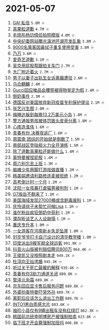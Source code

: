# 2021-05-07

1. [GAI 私信](https://s.weibo.com/weibo?q=GAI%20%E7%A7%81%E4%BF%A1&Refer=top) `5.8M 🔥`
1. [真果粒道歉](https://s.weibo.com/weibo?q=%23%E7%9C%9F%E6%9E%9C%E7%B2%92%E9%81%93%E6%AD%89%23&Refer=top) `4.7M 🔥`
1. [毛晓彤杨玏情侣拍照模版](https://s.weibo.com/weibo?q=%23%E6%AF%9B%E6%99%93%E5%BD%A4%E6%9D%A8%E7%8E%8F%E6%83%85%E4%BE%A3%E6%8B%8D%E7%85%A7%E6%A8%A1%E7%89%88%23&Refer=top) `4.0M 🔥`
1. [中央纪委网站曝光滇池环湖开发乱象](https://s.weibo.com/weibo?q=%23%E4%B8%AD%E5%A4%AE%E7%BA%AA%E5%A7%94%E7%BD%91%E7%AB%99%E6%9B%9D%E5%85%89%E6%BB%87%E6%B1%A0%E7%8E%AF%E6%B9%96%E5%BC%80%E5%8F%91%E4%B9%B1%E8%B1%A1%23&Refer=top) `3.8M 🔥`
1. [9000名乘客因鼻拭子重复使用受害](https://s.weibo.com/weibo?q=%239000%E5%90%8D%E4%B9%98%E5%AE%A2%E5%9B%A0%E9%BC%BB%E6%8B%AD%E5%AD%90%E9%87%8D%E5%A4%8D%E4%BD%BF%E7%94%A8%E5%8F%97%E5%AE%B3%23&Refer=top) `3.8M 🔥`
1. [乃万](https://s.weibo.com/weibo?q=%E4%B9%83%E4%B8%87&Refer=top) `3.6M 🔥`
1. [爱奇艺道歉](https://s.weibo.com/weibo?q=%E7%88%B1%E5%A5%87%E8%89%BA%E9%81%93%E6%AD%89&Refer=top) `3.1M 🔥`
1. [吴京用屁股帮跟拍关车门](https://s.weibo.com/weibo?q=%E5%90%B4%E4%BA%AC%E7%94%A8%E5%B1%81%E8%82%A1%E5%B8%AE%E8%B7%9F%E6%8B%8D%E5%85%B3%E8%BD%A6%E9%97%A8&Refer=top) `2.7M 🔥`
1. [大厂附近着火](https://s.weibo.com/weibo?q=%E5%A4%A7%E5%8E%82%E9%99%84%E8%BF%91%E7%9D%80%E7%81%AB&Refer=top) `2.7M 🔥`
1. [男子以妻子出轨生女诉离婚遭驳](https://s.weibo.com/weibo?q=%23%E7%94%B7%E5%AD%90%E4%BB%A5%E5%A6%BB%E5%AD%90%E5%87%BA%E8%BD%A8%E7%94%9F%E5%A5%B3%E8%AF%89%E7%A6%BB%E5%A9%9A%E9%81%AD%E9%A9%B3%23&Refer=top) `2.6M 🔥`
1. [乌合麒麟](https://s.weibo.com/weibo?q=%E4%B9%8C%E5%90%88%E9%BA%92%E9%BA%9F&Refer=top) `2.4M 🔥`
1. [Gucci回应唯品会腰带被得物鉴定为假](https://s.weibo.com/weibo?q=%23Gucci%E5%9B%9E%E5%BA%94%E5%94%AF%E5%93%81%E4%BC%9A%E8%85%B0%E5%B8%A6%E8%A2%AB%E5%BE%97%E7%89%A9%E9%89%B4%E5%AE%9A%E4%B8%BA%E5%81%87%23&Refer=top) `2.4M 🔥`
1. [倒奶事件](https://s.weibo.com/weibo?q=%23%E5%80%92%E5%A5%B6%E4%BA%8B%E4%BB%B6%23&Refer=top) `2.3M 🔥`
1. [德国反对美国放弃新冠疫苗专利保护提议](https://s.weibo.com/weibo?q=%23%E5%BE%B7%E5%9B%BD%E5%8F%8D%E5%AF%B9%E7%BE%8E%E5%9B%BD%E6%94%BE%E5%BC%83%E6%96%B0%E5%86%A0%E7%96%AB%E8%8B%97%E4%B8%93%E5%88%A9%E4%BF%9D%E6%8A%A4%E6%8F%90%E8%AE%AE%23&Refer=top) `2.1M 🔥`
1. [张艺兴生图](https://s.weibo.com/weibo?q=%23%E5%BC%A0%E8%89%BA%E5%85%B4%E7%94%9F%E5%9B%BE%23&Refer=top) `2.0M 🔥`
1. [梅琳达躲到每晚13.2万美元小岛](https://s.weibo.com/weibo?q=%23%E6%A2%85%E7%90%B3%E8%BE%BE%E8%BA%B2%E5%88%B0%E6%AF%8F%E6%99%9A13.2%E4%B8%87%E7%BE%8E%E5%85%83%E5%B0%8F%E5%B2%9B%23&Refer=top) `1.8M 🔥`
1. [警方通报男孩被体罚致头皮骨分离](https://s.weibo.com/weibo?q=%23%E8%AD%A6%E6%96%B9%E9%80%9A%E6%8A%A5%E7%94%B7%E5%AD%A9%E8%A2%AB%E4%BD%93%E7%BD%9A%E8%87%B4%E5%A4%B4%E7%9A%AE%E9%AA%A8%E5%88%86%E7%A6%BB%23&Refer=top) `1.8M 🔥`
1. [心疼连淮伟](https://s.weibo.com/weibo?q=%23%E5%BF%83%E7%96%BC%E8%BF%9E%E6%B7%AE%E4%BC%9F%23&Refer=top) `1.6M 🔥`
1. [青春有你 决赛夜返厂](https://s.weibo.com/weibo?q=%E9%9D%92%E6%98%A5%E6%9C%89%E4%BD%A0%20%E5%86%B3%E8%B5%9B%E5%A4%9C%E8%BF%94%E5%8E%82&Refer=top) `1.6M 🔥`
1. [周震南 团综的开始就是倒数了](https://s.weibo.com/weibo?q=%E5%91%A8%E9%9C%87%E5%8D%97%20%E5%9B%A2%E7%BB%BC%E7%9A%84%E5%BC%80%E5%A7%8B%E5%B0%B1%E6%98%AF%E5%80%92%E6%95%B0%E4%BA%86&Refer=top) `1.5M 🔥`
1. [南部战区登陆舰火力全开演练](https://s.weibo.com/weibo?q=%23%E5%8D%97%E9%83%A8%E6%88%98%E5%8C%BA%E7%99%BB%E9%99%86%E8%88%B0%E7%81%AB%E5%8A%9B%E5%85%A8%E5%BC%80%E6%BC%94%E7%BB%83%23&Refer=top) `1.5M 🔥`
1. [除了道歉真果粒还能做什么](https://s.weibo.com/weibo?q=%23%E9%99%A4%E4%BA%86%E9%81%93%E6%AD%89%E7%9C%9F%E6%9E%9C%E7%B2%92%E8%BF%98%E8%83%BD%E5%81%9A%E4%BB%80%E4%B9%88%23&Refer=top) `1.4M 🔥`
1. [奥特曼被捏屁股](https://s.weibo.com/weibo?q=%23%E5%A5%A5%E7%89%B9%E6%9B%BC%E8%A2%AB%E6%8D%8F%E5%B1%81%E8%82%A1%23&Refer=top) `1.4M 🔥`
1. [周六别忘去上班](https://s.weibo.com/weibo?q=%23%E5%91%A8%E5%85%AD%E5%88%AB%E5%BF%98%E5%8E%BB%E4%B8%8A%E7%8F%AD%23&Refer=top) `1.3M 🔥`
1. [脑瘫少年用脚打游戏做直播](https://s.weibo.com/weibo?q=%23%E8%84%91%E7%98%AB%E5%B0%91%E5%B9%B4%E7%94%A8%E8%84%9A%E6%89%93%E6%B8%B8%E6%88%8F%E5%81%9A%E7%9B%B4%E6%92%AD%23&Refer=top) `1.2M 🔥`
1. [韩美娟邀请利路修连麦被拒绝](https://s.weibo.com/weibo?q=%23%E9%9F%A9%E7%BE%8E%E5%A8%9F%E9%82%80%E8%AF%B7%E5%88%A9%E8%B7%AF%E4%BF%AE%E8%BF%9E%E9%BA%A6%E8%A2%AB%E6%8B%92%E7%BB%9D%23&Refer=top) `1.2M 🔥`
1. [高考倒计时一个月](https://s.weibo.com/weibo?q=%23%E9%AB%98%E8%80%83%E5%80%92%E8%AE%A1%E6%97%B6%E4%B8%80%E4%B8%AA%E6%9C%88%23&Refer=top) `1.2M 🔥`
1. [沈阳一女孩暴打虐猫男被判刑](https://s.weibo.com/weibo?q=%E6%B2%88%E9%98%B3%E4%B8%80%E5%A5%B3%E5%AD%A9%E6%9A%B4%E6%89%93%E8%99%90%E7%8C%AB%E7%94%B7%E8%A2%AB%E5%88%A4%E5%88%91&Refer=top) `1.1M 🔥`
1. [G7版岳不群来了](https://s.weibo.com/weibo?q=%23G7%E7%89%88%E5%B2%B3%E4%B8%8D%E7%BE%A4%E6%9D%A5%E4%BA%86%23&Refer=top) `1.1M 🔥`
1. [美国海域发现27000桶或含剧毒废料](https://s.weibo.com/weibo?q=%23%E7%BE%8E%E5%9B%BD%E6%B5%B7%E5%9F%9F%E5%8F%91%E7%8E%B027000%E6%A1%B6%E6%88%96%E5%90%AB%E5%89%A7%E6%AF%92%E5%BA%9F%E6%96%99%23&Refer=top) `1.1M 🔥`
1. [庆怜请徐子未帮忙问候Lisa](https://s.weibo.com/weibo?q=%23%E5%BA%86%E6%80%9C%E8%AF%B7%E5%BE%90%E5%AD%90%E6%9C%AA%E5%B8%AE%E5%BF%99%E9%97%AE%E5%80%99Lisa%23&Refer=top) `1.1M 🔥`
1. [谁在粉丝疯狂倒奶中获利](https://s.weibo.com/weibo?q=%23%E8%B0%81%E5%9C%A8%E7%B2%89%E4%B8%9D%E7%96%AF%E7%8B%82%E5%80%92%E5%A5%B6%E4%B8%AD%E8%8E%B7%E5%88%A9%23&Refer=top) `1.1M 🔥`
1. [濮存昕谈艺人人设崩塌](https://s.weibo.com/weibo?q=%23%E6%BF%AE%E5%AD%98%E6%98%95%E8%B0%88%E8%89%BA%E4%BA%BA%E4%BA%BA%E8%AE%BE%E5%B4%A9%E5%A1%8C%23&Refer=top) `1.1M 🔥`
1. [重庆专升本](https://s.weibo.com/weibo?q=%E9%87%8D%E5%BA%86%E4%B8%93%E5%8D%87%E6%9C%AC&Refer=top) `1.0M 🔥`
1. [一女游客在河南新乡失足坠崖](https://s.weibo.com/weibo?q=%23%E4%B8%80%E5%A5%B3%E6%B8%B8%E5%AE%A2%E5%9C%A8%E6%B2%B3%E5%8D%97%E6%96%B0%E4%B9%A1%E5%A4%B1%E8%B6%B3%E5%9D%A0%E5%B4%96%23&Refer=top) `1.0M 🔥`
1. [91岁爷爷打卡自己设计的清华教学楼](https://s.weibo.com/weibo?q=%2391%E5%B2%81%E7%88%B7%E7%88%B7%E6%89%93%E5%8D%A1%E8%87%AA%E5%B7%B1%E8%AE%BE%E8%AE%A1%E7%9A%84%E6%B8%85%E5%8D%8E%E6%95%99%E5%AD%A6%E6%A5%BC%23&Refer=top) `1.0M 🔥`
1. [印度派出9艘军舰全球运氧](https://s.weibo.com/weibo?q=%23%E5%8D%B0%E5%BA%A6%E6%B4%BE%E5%87%BA9%E8%89%98%E5%86%9B%E8%88%B0%E5%85%A8%E7%90%83%E8%BF%90%E6%B0%A7%23&Refer=top) `991.9K 🔥`
1. [抖音火山版被判赔偿腾讯800万](https://s.weibo.com/weibo?q=%23%E6%8A%96%E9%9F%B3%E7%81%AB%E5%B1%B1%E7%89%88%E8%A2%AB%E5%88%A4%E8%B5%94%E5%81%BF%E8%85%BE%E8%AE%AF800%E4%B8%87%23&Refer=top) `964.4K 🔥`
1. [王俊凯又没按照剧本走](https://s.weibo.com/weibo?q=%23%E7%8E%8B%E4%BF%8A%E5%87%AF%E5%8F%88%E6%B2%A1%E6%8C%89%E7%85%A7%E5%89%A7%E6%9C%AC%E8%B5%B0%23&Refer=top) `949.1K 🔥`
1. [杜淳向王灿求婚](https://s.weibo.com/weibo?q=%23%E6%9D%9C%E6%B7%B3%E5%90%91%E7%8E%8B%E7%81%BF%E6%B1%82%E5%A9%9A%23&Refer=top) `945.3K 🔥`
1. [听过关于死亡最暖的解释](https://s.weibo.com/weibo?q=%23%E5%90%AC%E8%BF%87%E5%85%B3%E4%BA%8E%E6%AD%BB%E4%BA%A1%E6%9C%80%E6%9A%96%E7%9A%84%E8%A7%A3%E9%87%8A%23&Refer=top) `939.4K 🔥`
1. [青春有你3助力通道关闭](https://s.weibo.com/weibo?q=%23%E9%9D%92%E6%98%A5%E6%9C%89%E4%BD%A03%E5%8A%A9%E5%8A%9B%E9%80%9A%E9%81%93%E5%85%B3%E9%97%AD%23&Refer=top) `889.8K 🔥`
1. [管泽元余霜](https://s.weibo.com/weibo?q=%23%E7%AE%A1%E6%B3%BD%E5%85%83%E4%BD%99%E9%9C%9C%23&Refer=top) `889.8K 🔥`
1. [京东回应显卡售后服务问题](https://s.weibo.com/weibo?q=%E4%BA%AC%E4%B8%9C%E5%9B%9E%E5%BA%94%E6%98%BE%E5%8D%A1%E5%94%AE%E5%90%8E%E6%9C%8D%E5%8A%A1%E9%97%AE%E9%A2%98&Refer=top) `889.8K 🔥`
1. [外婆扮奥特曼吓哭外孙](https://s.weibo.com/weibo?q=%E5%A4%96%E5%A9%86%E6%89%AE%E5%A5%A5%E7%89%B9%E6%9B%BC%E5%90%93%E5%93%AD%E5%A4%96%E5%AD%99&Refer=top) `889.7K 🔥`
1. [离职后应该怎么退出工作群](https://s.weibo.com/weibo?q=%23%E7%A6%BB%E8%81%8C%E5%90%8E%E5%BA%94%E8%AF%A5%E6%80%8E%E4%B9%88%E9%80%80%E5%87%BA%E5%B7%A5%E4%BD%9C%E7%BE%A4%23&Refer=top) `889.7K 🔥`
1. [INTO1黑白质感大片](https://s.weibo.com/weibo?q=%23INTO1%E9%BB%91%E7%99%BD%E8%B4%A8%E6%84%9F%E5%A4%A7%E7%89%87%23&Refer=top) `883.6K 🔥`
1. [袖珍小县仅有9辆出租车没有红绿灯](https://s.weibo.com/weibo?q=%23%E8%A2%96%E7%8F%8D%E5%B0%8F%E5%8E%BF%E4%BB%85%E6%9C%899%E8%BE%86%E5%87%BA%E7%A7%9F%E8%BD%A6%E6%B2%A1%E6%9C%89%E7%BA%A2%E7%BB%BF%E7%81%AF%23&Refer=top) `862.3K 🔥`
1. [韩国前总统李明博房产被强制拍卖](https://s.weibo.com/weibo?q=%E9%9F%A9%E5%9B%BD%E5%89%8D%E6%80%BB%E7%BB%9F%E6%9D%8E%E6%98%8E%E5%8D%9A%E6%88%BF%E4%BA%A7%E8%A2%AB%E5%BC%BA%E5%88%B6%E6%8B%8D%E5%8D%96&Refer=top) `823.8K 🔥`
1. [临下班才开会算强制加班吗](https://s.weibo.com/weibo?q=%23%E4%B8%B4%E4%B8%8B%E7%8F%AD%E6%89%8D%E5%BC%80%E4%BC%9A%E7%AE%97%E5%BC%BA%E5%88%B6%E5%8A%A0%E7%8F%AD%E5%90%97%23&Refer=top) `806.8K 🔥`
